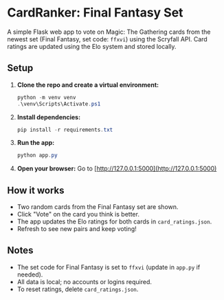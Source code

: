 # CardRanker: Final Fantasy Set

A simple Flask web app to vote on Magic: The Gathering cards from the newest set (Final Fantasy, set code: `ffxvi`) using the Scryfall API. Card ratings are updated using the Elo system and stored locally.

## Setup

1. **Clone the repo and create a virtual environment:**
   ```powershell
   python -m venv venv
   .\venv\Scripts\Activate.ps1
   ```
2. **Install dependencies:**
   ```powershell
   pip install -r requirements.txt
   ```
3. **Run the app:**
   ```powershell
   python app.py
   ```
4. **Open your browser:**
   Go to [http://127.0.0.1:5000](http://127.0.0.1:5000)

## How it works
- Two random cards from the Final Fantasy set are shown.
- Click "Vote" on the card you think is better.
- The app updates the Elo ratings for both cards in `card_ratings.json`.
- Refresh to see new pairs and keep voting!

## Notes
- The set code for Final Fantasy is set to `ffxvi` (update in `app.py` if needed).
- All data is local; no accounts or logins required.
- To reset ratings, delete `card_ratings.json`. 